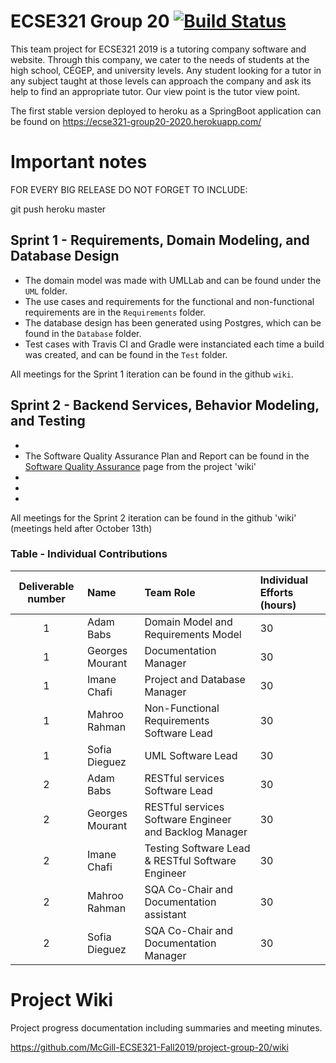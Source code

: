 # ECSE321 Group 20 [![Build Status](https://travis-ci.com/McGill-ECSE321-Fall2019/project-group-20.svg?token=ERzxJp8gWsvgA1YgDGwo&branch=master)](https://travis-ci.com/McGill-ECSE321-Fall2019/project-group-20)

This team project for ECSE321 2019 is a tutoring company software and website. Through this company, we cater to the needs of students at the high school, CÉGEP, and university levels. Any student looking for a tutor in any subject taught at those levels can approach the company and ask its help to find an appropriate tutor. Our view point is the tutor view point. 

The first stable version deployed to heroku as a SpringBoot application can be found on https://ecse321-group20-2020.herokuapp.com/

# Important notes
FOR EVERY BIG RELEASE DO NOT FORGET TO INCLUDE: 

git push heroku master

## Sprint 1 - Requirements, Domain Modeling, and Database Design
  - The domain model was made with UMLLab and can be found under the `UML` folder.
  - The use cases and requirements for the functional and non-functional requirements are in the `Requirements` folder. 
  - The database design has been generated using Postgres, which can be found in the `Database` folder.
  - Test cases with Travis CI and Gradle were instanciated each time a build was created, and can be found in the `Test` folder.
 
 All meetings for the Sprint 1 iteration can be found in the github `wiki`.
 
 ## Sprint 2 - Backend Services, Behavior Modeling, and Testing
  -
  - The Software Quality Assurance Plan and Report can be found in the [Software Quality Assurance](https://github.com/McGill-ECSE321-Fall2019/project-group-20/wiki/Software-Quality-Assurance) page from the project 'wiki'
  -
  -
  -
  
 All meetings for the Sprint 2 iteration can be found in the github 'wiki' (meetings held after October 13th)
 
  ### Table - Individual Contributions

|Deliverable number|Name |Team Role| Individual Efforts (hours)|
|:------------:|:-----------|:------------|:-----------|
|1|Adam Babs|Domain Model and Requirements Model|30|
|1|Georges Mourant|Documentation Manager|30|
|1|Imane Chafi|Project and Database Manager|30|
|1|Mahroo Rahman|Non-Functional Requirements Software Lead|30|
|1|Sofia Dieguez|UML Software Lead|30|
|2|Adam Babs| RESTful services Software Lead|30|
|2|Georges Mourant| RESTful services Software Engineer and Backlog Manager|30|
|2|Imane Chafi|Testing Software Lead & RESTful Software Engineer|30|
|2|Mahroo Rahman|SQA Co-Chair and Documentation assistant|30|
|2|Sofia Dieguez|SQA Co-Chair and Documentation Manager|30|


# Project Wiki
Project progress documentation including summaries and meeting minutes.

https://github.com/McGill-ECSE321-Fall2019/project-group-20/wiki

